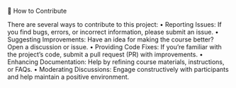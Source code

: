 📌 How to Contribute

There are several ways to contribute to this project:
	•	Reporting Issues: If you find bugs, errors, or incorrect information, please submit an issue.
	•	Suggesting Improvements: Have an idea for making the course better? Open a discussion or issue.
	•	Providing Code Fixes: If you’re familiar with the project’s code, submit a pull request (PR) with improvements.
	•	Enhancing Documentation: Help by refining course materials, instructions, or FAQs.
	•	Moderating Discussions: Engage constructively with participants and help maintain a positive environment.
